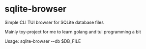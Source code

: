 # sqlite-browser
Simple CLI TUI browser for SQLite database files

Mainly toy-project for me to learn golang and tui programming a bit

Usage: sqlite-browser --db $DB_FILE
